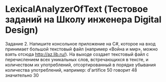 # LexicalAnalyzerOfText (Тестовое заданий на Школу инженера Digital Design)

Задание 2.
Напишите консольное приложение на C#, которое на вход принимает большой текстовый файл (например «Война и мир», можно взять отсюда http://az.lib.ru/). На выходе создает текстовый файл с перечислением всех уникальных слов, встречающихся в тексте, и количеством их употреблений, отсортированный в порядке убывания количества употреблений, например:
d'artifice		50
говорит		48
значительно		30
